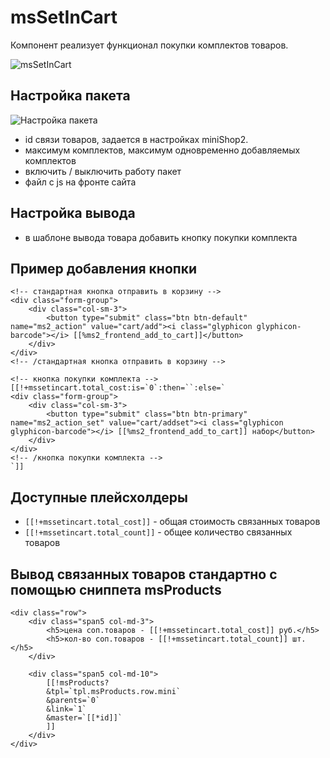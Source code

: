 # msSetInCart

Компонент реализует функционал покупки комплектов товаров.

![msSetInCart](https://file.modx.pro/files/d/9/e/d9efbebbfef6b748a2027a3a8813a3be.png)

## Настройка пакета

![Настройка пакета](https://file.modx.pro/files/c/7/1/c7163e1f39c4bbb6baba7ed904077128.png)

* id связи товаров, задается в настройках miniShop2.
* максимум комплектов, максимум одновременно добавляемых комплектов
* включить / выключить работу пакет
* файл с js на фронте сайта

## Настройка вывода

* в шаблоне вывода товара добавить кнопку покупки комплекта

## Пример добавления кнопки

```modx
<!-- стандартная кнопка отправить в корзину -->
<div class="form-group">
    <div class="col-sm-3">
        <button type="submit" class="btn btn-default" name="ms2_action" value="cart/add"><i class="glyphicon glyphicon-barcode"></i> [[%ms2_frontend_add_to_cart]]</button>
    </div>
</div>
<!-- /стандартная кнопка отправить в корзину -->

<!-- кнопка покупки комплекта -->
[[!+mssetincart.total_cost:is=`0`:then=``:else=`
<div class="form-group">
    <div class="col-sm-3">
        <button type="submit" class="btn btn-primary" name="ms2_action_set" value="cart/addset"><i class="glyphicon glyphicon-barcode"></i> [[%ms2_frontend_add_to_cart]] набор</button>
    </div>
</div>
<!-- /кнопка покупки комплекта -->
`]]
```

## Доступные плейсхолдеры

* `[[!+mssetincart.total_cost]]` - общая стоимость связанных товаров
* `[[!+mssetincart.total_count]]` - общее количество связанных товаров

## Вывод связанных товаров стандартно с помощью сниппета msProducts

```modx
<div class="row">
    <div class="span5 col-md-3">
        <h5>цена соп.товаров - [[!+mssetincart.total_cost]] руб.</h5>
        <h5>кол-во соп.товаров - [[!+mssetincart.total_count]] шт.</h5>
    </div>

    <div class="span5 col-md-10">
        [[!msProducts?
        &tpl=`tpl.msProducts.row.mini`
        &parents=`0`
        &link=`1`
        &master=`[[*id]]`
        ]]
    </div>
</div>
```
